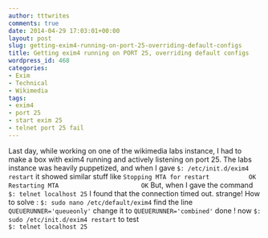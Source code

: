 ```yaml
---
author: tttwrites
comments: true
date: 2014-04-29 17:03:01+00:00
layout: post
slug: getting-exim4-running-on-port-25-overriding-default-configs
title: Getting exim4 running on PORT 25, overriding default configs
wordpress_id: 468
categories:
- Exim
- Technical
- Wikimedia
tags:
- exim4
- port 25
- start exim 25
- telnet port 25 fail
---
```


Last day, while working on one of the wikimedia labs instance, I had to make a box with exim4 running and actively listening on port 25. The labs instance was heavily puppetized, and when I gave 
` $: /etc/init.d/exim4 restart ` 
it showed similar stuff like 
` Stopping MTA for restart           OK
Restarting MTA                       OK ` 
But, when I gave the command 
` $: telnet localhost 25 ` 
I found that the connection timed out. strange! 
How to solve : 
` $: sudo nano /etc/default/exim4 ` 
find the line 
` QUEUERUNNER='queueonly' ` 
change it to 
` QUEUERUNNER='combined' ` 
done ! now 
` $: sudo /etc/init.d/exim4 restart ` 
to test  
` $: telnet localhost 25 `
